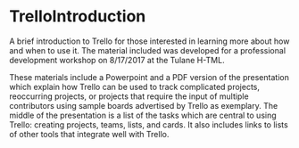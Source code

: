 # TrelloIntroduction

A brief introduction to Trello for those interested in learning more about how and when to use it. The material included was developed for a professional development workshop on 8/17/2017 at the Tulane H-TML.

These materials include a Powerpoint and a PDF version of the presentation which explain how Trello can be used to track complicated projects, reoccurring projects, or projects that require the input of multiple contributors using sample boards advertised by Trello as exemplary. The middle of the presentation is a list of the tasks which are central to using Trello: creating projects, teams, lists, and cards. It also includes links to lists of other tools that integrate well with Trello.
